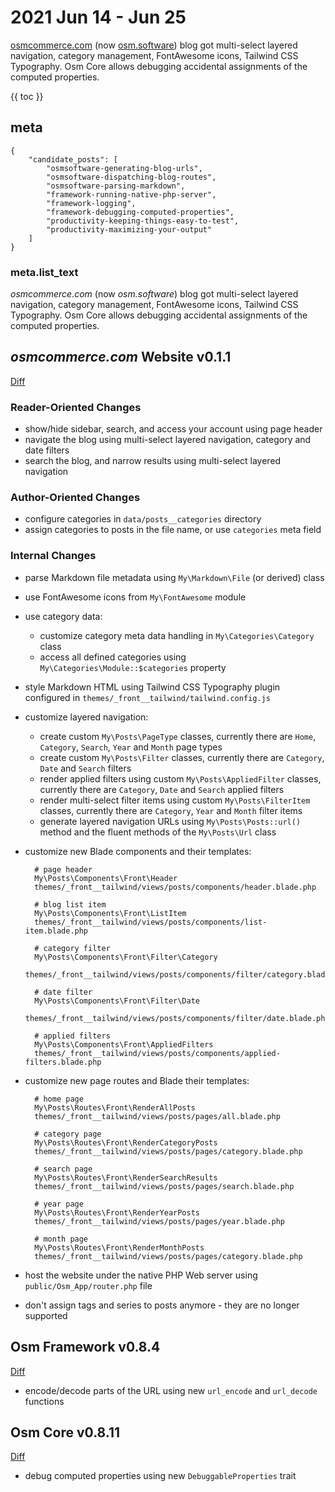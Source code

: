 # 2021 Jun 14 - Jun 25

[osmcommerce.com](https://osm.software/) (now [osm.software](https://osm.software/)) blog got multi-select layered navigation, category management, FontAwesome icons,
Tailwind CSS Typography. Osm Core allows debugging accidental assignments of the computed properties.  
 
{{ toc }}

## meta

    {
        "candidate_posts": [
            "osmsoftware-generating-blog-urls",
            "osmsoftware-dispatching-blog-routes",
            "osmsoftware-parsing-markdown",
            "framework-running-native-php-server",
            "framework-logging",
            "framework-debugging-computed-properties",
            "productivity-keeping-things-easy-to-test",
            "productivity-maximizing-your-output"
        ]
    }

### meta.list_text

*osmcommerce.com* (now *osm.software*) blog got multi-select layered navigation,
category management, FontAwesome icons, Tailwind CSS Typography. Osm Core allows
debugging accidental assignments of the computed properties.

## *osmcommerce.com* Website v0.1.1

[Diff](https://github.com/osmphp/osmcommerce-website/compare/v0.1.0...v0.1.1)

### Reader-Oriented Changes

* show/hide sidebar, search, and access your account using page header
* navigate the blog using multi-select layered navigation, category and date filters
* search the blog, and narrow results using multi-select layered navigation

### Author-Oriented Changes

* configure categories in `data/posts__categories` directory
* assign categories to posts in the file name, or use `categories` meta field 

### Internal Changes

* parse Markdown file metadata using `My\Markdown\File` (or derived) class

* use FontAwesome icons from `My\FontAwesome` module

* use category data:

    * customize category meta data handling in `My\Categories\Category` class
    * access all defined categories using `My\Categories\Module::$categories` 
    property

* style Markdown HTML using Tailwind CSS Typography plugin configured in `themes/_front__tailwind/tailwind.config.js`

* customize layered navigation:

    * create custom `My\Posts\PageType` classes, currently there are `Home`, 
    `Category`, `Search`, `Year` and `Month` page types
    * create custom `My\Posts\Filter` classes, currently there are `Category`, 
    `Date` and `Search` filters
    * render applied filters using custom `My\Posts\AppliedFilter` classes,
      currently there are `Category`, `Date` and `Search` applied filters
    * render multi-select filter items using custom `My\Posts\FilterItem` 
    classes, currently there are `Category`, `Year` and `Month` filter items
    * generate layered navigation URLs using `My\Posts\Posts::url()` method and
    the fluent methods of the `My\Posts\Url` class

* customize new Blade components and their templates:

        # page header
        My\Posts\Components\Front\Header
        themes/_front__tailwind/views/posts/components/header.blade.php
        
        # blog list item
        My\Posts\Components\Front\ListItem
        themes/_front__tailwind/views/posts/components/list-item.blade.php
        
        # category filter
        My\Posts\Components\Front\Filter\Category
        themes/_front__tailwind/views/posts/components/filter/category.blade.php
        
        # date filter
        My\Posts\Components\Front\Filter\Date
        themes/_front__tailwind/views/posts/components/filter/date.blade.php
  
        # applied filters
        My\Posts\Components\Front\AppliedFilters
        themes/_front__tailwind/views/posts/components/applied-filters.blade.php

* customize new page routes and Blade their templates:

        # home page
        My\Posts\Routes\Front\RenderAllPosts
        themes/_front__tailwind/views/posts/pages/all.blade.php
                      
        # category page
        My\Posts\Routes\Front\RenderCategoryPosts
        themes/_front__tailwind/views/posts/pages/category.blade.php
        
        # search page
        My\Posts\Routes\Front\RenderSearchResults
        themes/_front__tailwind/views/posts/pages/search.blade.php
        
        # year page
        My\Posts\Routes\Front\RenderYearPosts
        themes/_front__tailwind/views/posts/pages/year.blade.php
        
        # month page
        My\Posts\Routes\Front\RenderMonthPosts
        themes/_front__tailwind/views/posts/pages/category.blade.php
        
* host the website under the native PHP Web server using 
    `public/Osm_App/router.php` file

* don't assign tags and series to posts anymore - they are no longer supported

## Osm Framework v0.8.4

[Diff](https://github.com/osmphp/framework/compare/v0.8.0...v0.8.4)

* encode/decode parts of the URL using new `url_encode` and `url_decode` functions

## Osm Core v0.8.11

[Diff](https://github.com/osmphp/core/compare/v0.8.10...v0.8.11)

* debug computed properties using new `DebuggableProperties` trait